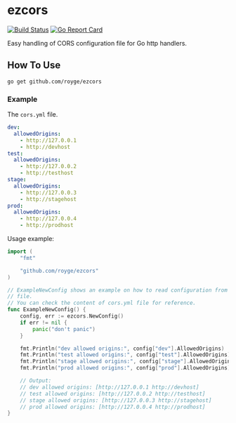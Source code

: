 # ezcors

[![Build Status](https://travis-ci.org/royge/ezcors.svg?branch=master)](https://travis-ci.org/royge/ezcors)
[![Go Report Card](https://goreportcard.com/badge/github.com/royge/ezcors)](https://goreportcard.com/report/github.com/royge/ezcors)

Easy handling of CORS configuration file for Go http handlers.

## How To Use

```
go get github.com/royge/ezcors
```

### Example

The `cors.yml` file.

```yaml
dev:
  allowedOrigins:
    - http://127.0.0.1
    - http://devhost
test:
  allowedOrigins:
    - http://127.0.0.2
    - http://testhost
stage:
  allowedOrigins:
    - http://127.0.0.3
    - http://stagehost
prod:
  allowedOrigins:
    - http://127.0.0.4
    - http://prodhost
```

Usage example:

```go
import (
	"fmt"

	"github.com/royge/ezcors"
)

// ExampleNewConfig shows an example on how to read configuration from a yaml
// file.
// You can check the content of cors.yml file for reference.
func ExampleNewConfig() {
	config, err := ezcors.NewConfig()
	if err != nil {
		panic("don't panic")
	}

	fmt.Println("dev allowed origins:", config["dev"].AllowedOrigins)
	fmt.Println("test allowed origins:", config["test"].AllowedOrigins)
	fmt.Println("stage allowed origins:", config["stage"].AllowedOrigins)
	fmt.Println("prod allowed origins:", config["prod"].AllowedOrigins)

	// Output:
	// dev allowed origins: [http://127.0.0.1 http://devhost]
	// test allowed origins: [http://127.0.0.2 http://testhost]
	// stage allowed origins: [http://127.0.0.3 http://stagehost]
	// prod allowed origins: [http://127.0.0.4 http://prodhost]
}
```
